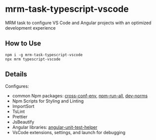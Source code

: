 # mrm-task-typescript-vscode
MRM task to configure VS Code and Angular projects with an optimized development experience

## How to Use
```
npm i -g mrm-task-typescript-vscode
npx mrm typescript-vscode
```

## Details
Configures:
- common Npm packages: [cross-conf-env](https://www.npmjs.com/package/cross-conf-env), [npm-run-all](npm-run-all
), [dev-norms](https://www.npmjs.com/package/dev-norms)
- Npm Scripts for Styling and Linting
- ImportSort
- TsLint
- Prettier
- JsBeautify
- Angular libraries: [angular-unit-test-helper](https://www.npmjs.com/package/angular-unit-test-helper)
- VsCode extensions, settings, and launch for debugging
